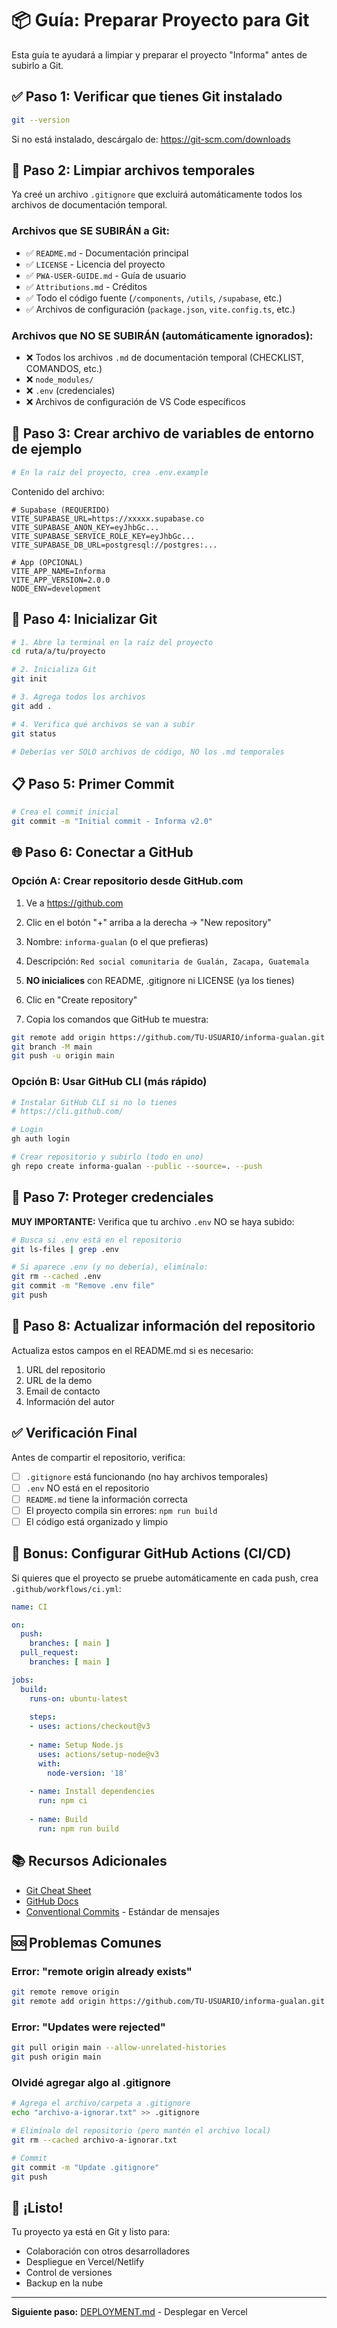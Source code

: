 # 📦 Guía: Preparar Proyecto para Git

Esta guía te ayudará a limpiar y preparar el proyecto "Informa" antes de subirlo a Git.

## ✅ Paso 1: Verificar que tienes Git instalado

```bash
git --version
```

Si no está instalado, descárgalo de: https://git-scm.com/downloads

## 🧹 Paso 2: Limpiar archivos temporales

Ya creé un archivo `.gitignore` que excluirá automáticamente todos los archivos de documentación temporal. 

### Archivos que SE SUBIRÁN a Git:
- ✅ `README.md` - Documentación principal
- ✅ `LICENSE` - Licencia del proyecto
- ✅ `PWA-USER-GUIDE.md` - Guía de usuario
- ✅ `Attributions.md` - Créditos
- ✅ Todo el código fuente (`/components`, `/utils`, `/supabase`, etc.)
- ✅ Archivos de configuración (`package.json`, `vite.config.ts`, etc.)

### Archivos que NO SE SUBIRÁN (automáticamente ignorados):
- ❌ Todos los archivos `.md` de documentación temporal (CHECKLIST, COMANDOS, etc.)
- ❌ `node_modules/`
- ❌ `.env` (credenciales)
- ❌ Archivos de configuración de VS Code específicos

## 🔧 Paso 3: Crear archivo de variables de entorno de ejemplo

```bash
# En la raíz del proyecto, crea .env.example
```

Contenido del archivo:

```env
# Supabase (REQUERIDO)
VITE_SUPABASE_URL=https://xxxxx.supabase.co
VITE_SUPABASE_ANON_KEY=eyJhbGc...
VITE_SUPABASE_SERVICE_ROLE_KEY=eyJhbGc...
VITE_SUPABASE_DB_URL=postgresql://postgres:...

# App (OPCIONAL)
VITE_APP_NAME=Informa
VITE_APP_VERSION=2.0.0
NODE_ENV=development
```

## 🎯 Paso 4: Inicializar Git

```bash
# 1. Abre la terminal en la raíz del proyecto
cd ruta/a/tu/proyecto

# 2. Inicializa Git
git init

# 3. Agrega todos los archivos
git add .

# 4. Verifica qué archivos se van a subir
git status

# Deberías ver SOLO archivos de código, NO los .md temporales
```

## 📋 Paso 5: Primer Commit

```bash
# Crea el commit inicial
git commit -m "Initial commit - Informa v2.0"
```

## 🌐 Paso 6: Conectar a GitHub

### Opción A: Crear repositorio desde GitHub.com

1. Ve a https://github.com
2. Clic en el botón "+" arriba a la derecha → "New repository"
3. Nombre: `informa-gualan` (o el que prefieras)
4. Descripción: `Red social comunitaria de Gualán, Zacapa, Guatemala`
5. **NO inicialices** con README, .gitignore ni LICENSE (ya los tienes)
6. Clic en "Create repository"

7. Copia los comandos que GitHub te muestra:

```bash
git remote add origin https://github.com/TU-USUARIO/informa-gualan.git
git branch -M main
git push -u origin main
```

### Opción B: Usar GitHub CLI (más rápido)

```bash
# Instalar GitHub CLI si no lo tienes
# https://cli.github.com/

# Login
gh auth login

# Crear repositorio y subirlo (todo en uno)
gh repo create informa-gualan --public --source=. --push
```

## 🔐 Paso 7: Proteger credenciales

**MUY IMPORTANTE:** Verifica que tu archivo `.env` NO se haya subido:

```bash
# Busca si .env está en el repositorio
git ls-files | grep .env

# Si aparece .env (y no debería), elimínalo:
git rm --cached .env
git commit -m "Remove .env file"
git push
```

## 📝 Paso 8: Actualizar información del repositorio

Actualiza estos campos en el README.md si es necesario:

1. URL del repositorio
2. URL de la demo
3. Email de contacto
4. Información del autor

## ✅ Verificación Final

Antes de compartir el repositorio, verifica:

- [ ] `.gitignore` está funcionando (no hay archivos temporales)
- [ ] `.env` NO está en el repositorio
- [ ] `README.md` tiene la información correcta
- [ ] El proyecto compila sin errores: `npm run build`
- [ ] El código está organizado y limpio

## 🚀 Bonus: Configurar GitHub Actions (CI/CD)

Si quieres que el proyecto se pruebe automáticamente en cada push, crea `.github/workflows/ci.yml`:

```yaml
name: CI

on:
  push:
    branches: [ main ]
  pull_request:
    branches: [ main ]

jobs:
  build:
    runs-on: ubuntu-latest
    
    steps:
    - uses: actions/checkout@v3
    
    - name: Setup Node.js
      uses: actions/setup-node@v3
      with:
        node-version: '18'
        
    - name: Install dependencies
      run: npm ci
      
    - name: Build
      run: npm run build
```

## 📚 Recursos Adicionales

- [Git Cheat Sheet](https://education.github.com/git-cheat-sheet-education.pdf)
- [GitHub Docs](https://docs.github.com/es)
- [Conventional Commits](https://www.conventionalcommits.org/es/) - Estándar de mensajes

## 🆘 Problemas Comunes

### Error: "remote origin already exists"
```bash
git remote remove origin
git remote add origin https://github.com/TU-USUARIO/informa-gualan.git
```

### Error: "Updates were rejected"
```bash
git pull origin main --allow-unrelated-histories
git push origin main
```

### Olvidé agregar algo al .gitignore
```bash
# Agrega el archivo/carpeta a .gitignore
echo "archivo-a-ignorar.txt" >> .gitignore

# Elimínalo del repositorio (pero mantén el archivo local)
git rm --cached archivo-a-ignorar.txt

# Commit
git commit -m "Update .gitignore"
git push
```

## 🎉 ¡Listo!

Tu proyecto ya está en Git y listo para:
- Colaboración con otros desarrolladores
- Despliegue en Vercel/Netlify
- Control de versiones
- Backup en la nube

---

**Siguiente paso:** [DEPLOYMENT.md](./DEPLOYMENT.md) - Desplegar en Vercel

